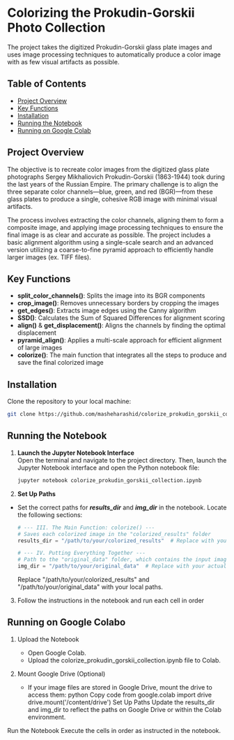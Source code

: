# Colorizing the Prokudin-Gorskii Photo Collection

The project takes the digitized Prokudin-Gorskii glass plate images and uses image processing techniques to automatically produce a color image with as few visual artifacts as possible.

## Table of Contents

- [Project Overview](#project-overview)
- [Key Functions](#key-functions)
- [Installation](#installation)
- [Running the Notebook](#running=the=notebook)
- [Running on Google Colab](#running-on-google-colab)

## Project Overview

The objective is to recreate color images from the digitized glass plate photographs Sergey Mikhaliovich Prokudin-Gorskii (1863-1944) took during the last years of the Russian Empire. The primary challenge is to align the three separate color channels—blue, green, and red (BGR)—from these glass plates to produce a single, cohesive RGB image with minimal visual artifacts. 

The process involves extracting the color channels, aligning them to form a composite image, and applying image processing techniques to ensure the final image is as clear and accurate as possible. The project includes a basic alignment algorithm using a single-scale search and an advanced version utilizing a coarse-to-fine pyramid approach to efficiently handle larger images (ex. TIFF files).

## Key Functions

- **split_color_channels()**: Splits the image into its BGR components
- **crop_image()**: Removes unnecessary borders by cropping the images
- **get_edges()**: Extracts image edges using the Canny algorithm
- **SSD()**: Calculates the Sum of Squared Differences for alignment scoring
- **align()** & **get_displacement()**: Aligns the channels by finding the optimal displacement
- **pyramid_align()**: Applies a multi-scale approach for efficient alignment of large images
- **colorize()**: The main function that integrates all the steps to produce and save the final colorized image

## Installation 

Clone the repository to your local machine:
```bash
git clone https://github.com/masheharashid/colorize_prokudin_gorskii_collection.git
```

## Running the Notebook

1. **Launch the Jupyter Notebook Interface**<br>
Open the terminal and navigate to the project directory. Then, launch the Jupyter Notebook interface and open the Python notebook file:
   
   ```bash
   jupyter notebook colorize_prokudin_gorskii_collection.ipynb
   ```
   
2. **Set Up Paths**<br>
- Set the correct paths for ***results_dir*** and ***img_dir*** in the notebook. Locate the following sections:

   ```python
   # --- III. The Main Function: colorize() ---
   # Saves each colorized image in the "colorized_results" folder 
   results_dir = "/path/to/your/colorized_results"  # Replace with your actual file path
   
   # --- IV. Putting Everything Together ---
   # Path to the "original_data" folder, which contains the input images 
   img_dir = "/path/to/your/original_data"  # Replace with your actual file path
   ```
   Replace "/path/to/your/colorized_results" and "/path/to/your/original_data" with your local paths.

3. Follow the instructions in the notebook and run each cell in order

## Running on Google Colabo
   
1. Upload the Notebook
   - Open Google Colab.
   - Upload the colorize_prokudin_gorskii_collection.ipynb file to Colab.

2. Mount Google Drive (Optional)
   - If your image files are stored in Google Drive, mount the drive to access them:
python
Copy code
from google.colab import drive
drive.mount('/content/drive')
Set Up Paths
Update the results_dir and img_dir to reflect the paths on Google Drive or within the Colab environment.

Run the Notebook
Execute the cells in order as instructed in the notebook.
